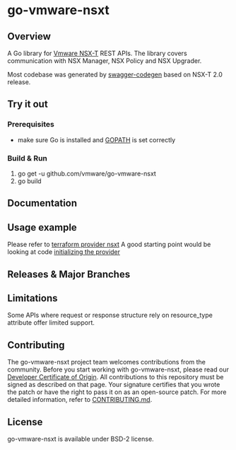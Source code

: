 

# go-vmware-nsxt

## Overview
A Go library for [Vmware NSX-T](https://docs.vmware.com/en/VMware-NSX-T/index.html) REST APIs.
The library covers communication with NSX Manager, NSX Policy and NSX Upgrader.

Most codebase was generated by [swagger-codegen](https://github.com/swagger-api/swagger-codegen) based on NSX-T 2.0 release.
## Try it out

### Prerequisites

* make sure Go is installed and [GOPATH](https://golang.org/doc/code.html) is set correctly

### Build & Run

1. go get -u github.com/vmware/go-vmware-nsxt
2. go build

## Documentation

## Usage example

Please refer to [terraform provider nsxt](https://github.com/terraform-providers/terraform-provider-nsxt)
A good starting point would be looking at code [initializing the provider](https://github.com/terraform-providers/terraform-provider-nsxt/blob/master/nsxt/provider.go#L225)

## Releases & Major Branches

## Limitations

Some APIs where request or response structure rely on resource_type attribute offer limited support.

## Contributing

The go-vmware-nsxt project team welcomes contributions from the community. Before you start working with go-vmware-nsxt, please read our [Developer Certificate of Origin](https://cla.vmware.com/dco). All contributions to this repository must be signed as described on that page. Your signature certifies that you wrote the patch or have the right to pass it on as an open-source patch. For more detailed information, refer to [CONTRIBUTING.md](CONTRIBUTING.md).

## License

go-vmware-nsxt is available under BSD-2 license.
